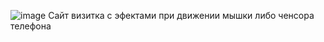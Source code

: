 ![image](https://github.com/tr4ek/Project/assets/156732859/f2aa6d32-943e-4407-8aa0-c61ba2a4d7fa)
Сайт визитка с  эфектами при движении мышки либо ченсора телефона 
